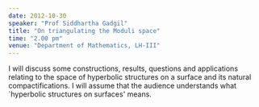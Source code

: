 ```yaml
---
date: 2012-10-30
speaker: "Prof Siddhartha Gadgil"
title: "On triangulating the Moduli space"
time: "2.00 pm"
venue: "Department of Mathematics, LH-III"
---
```

I will discuss some constructions, results, questions and
applications relating to the space of hyperbolic structures on a
surface and its natural compactifications. I will assume that the
audience understands what `hyperbolic structures on surfaces'
means.
